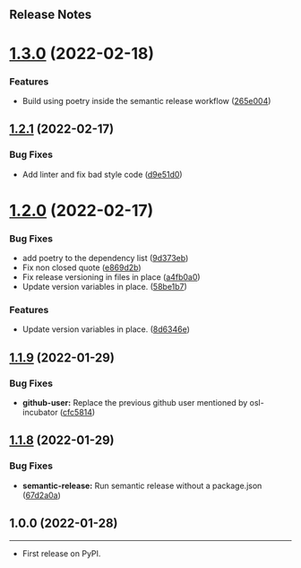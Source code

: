 Release Notes
---

# [1.3.0](https://github.com/osl-incubator/poc-semantic-release/compare/1.2.1...1.3.0) (2022-02-18)


### Features

* Build using poetry inside the semantic release workflow ([265e004](https://github.com/osl-incubator/poc-semantic-release/commit/265e004ee7574e729a1199ec06abb319b3c203a1))

## [1.2.1](https://github.com/osl-incubator/poc-semantic-release/compare/1.2.0...1.2.1) (2022-02-17)


### Bug Fixes

* Add linter and fix bad style code ([d9e51d0](https://github.com/osl-incubator/poc-semantic-release/commit/d9e51d0534b38c715bbb39118916d6f923efffdd))

# [1.2.0](https://github.com/osl-incubator/poc-semantic-release/compare/1.1.9...1.2.0) (2022-02-17)


### Bug Fixes

* add poetry to the dependency list ([9d373eb](https://github.com/osl-incubator/poc-semantic-release/commit/9d373ebb5da26197faa7b1a67909f24682179d3b))
* Fix non closed quote ([e869d2b](https://github.com/osl-incubator/poc-semantic-release/commit/e869d2b22aa6cb9e1dee950a6a7ab9f96f8075d0))
* Fix release versioning in files in place ([a4fb0a0](https://github.com/osl-incubator/poc-semantic-release/commit/a4fb0a0909aa87ea37967606e3156eb87cd32592))
* Update version variables in place. ([58be1b7](https://github.com/osl-incubator/poc-semantic-release/commit/58be1b7f6154e1975bb9358b08350dceb0525b5f))


### Features

* Update version variables in place. ([8d6346e](https://github.com/osl-incubator/poc-semantic-release/commit/8d6346eaf36e133c907512775fe232c93640fb91))

## [1.1.9](https://github.com/osl-incubator/poc-semantic-release/compare/1.1.8...1.1.9) (2022-01-29)


### Bug Fixes

* **github-user:** Replace the previous github user mentioned by osl-incubator ([cfc5814](https://github.com/osl-incubator/poc-semantic-release/commit/cfc58146ec5812f50c0714b86076bffa5aad2a9a))

## [1.1.8](https://github.com/xmnlab/poc-semantic-release/compare/1.1.7...1.1.8) (2022-01-29)


### Bug Fixes

* **semantic-release:** Run semantic release without a package.json ([67d2a0a](https://github.com/xmnlab/poc-semantic-release/commit/67d2a0a0a5a9a38fca2d2f9c98acbce2deedc0bc))

## 1.0.0 (2022-01-28)
------------------

* First release on PyPI.
